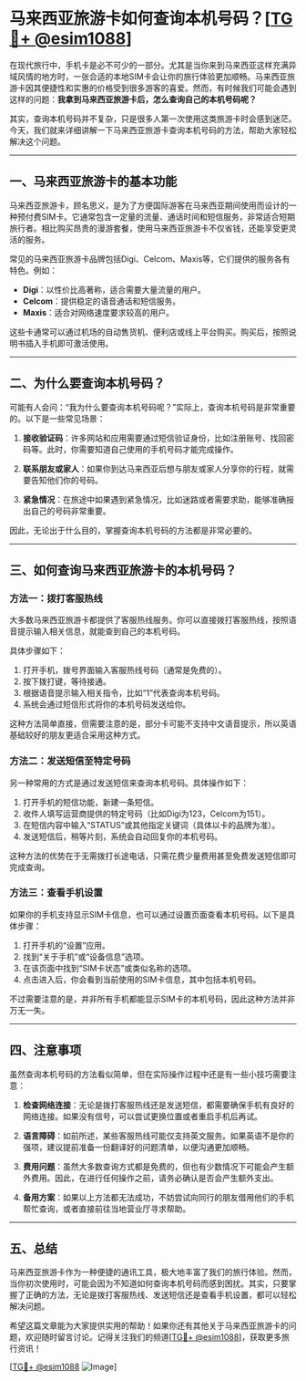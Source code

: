 # 马来西亚旅游卡如何查询本机号码？[[TG💪+ @esim1088](https://t.me/s/esim1088)]

在现代旅行中，手机卡是必不可少的一部分。尤其是当你来到马来西亚这样充满异域风情的地方时，一张合适的本地SIM卡会让你的旅行体验更加顺畅。马来西亚旅游卡因其便捷性和实惠的价格受到很多游客的喜爱。然而，有时候我们可能会遇到这样的问题：**我拿到马来西亚旅游卡后，怎么查询自己的本机号码呢？**

其实，查询本机号码并不复杂，只是很多人第一次使用这类旅游卡时会感到迷茫。今天，我们就来详细讲解一下马来西亚旅游卡查询本机号码的方法，帮助大家轻松解决这个问题。

---

## 一、马来西亚旅游卡的基本功能

马来西亚旅游卡，顾名思义，是为了方便国际游客在马来西亚期间使用而设计的一种预付费SIM卡。它通常包含一定量的流量、通话时间和短信服务，非常适合短期旅行者。相比购买昂贵的漫游套餐，使用马来西亚旅游卡不仅省钱，还能享受更灵活的服务。

常见的马来西亚旅游卡品牌包括Digi、Celcom、Maxis等，它们提供的服务各有特色。例如：

- **Digi**：以性价比高著称，适合需要大量流量的用户。
- **Celcom**：提供稳定的语音通话和短信服务。
- **Maxis**：适合对网络速度要求较高的用户。

这些卡通常可以通过机场的自动售货机、便利店或线上平台购买。购买后，按照说明书插入手机即可激活使用。

---

## 二、为什么要查询本机号码？

可能有人会问：“我为什么要查询本机号码呢？”实际上，查询本机号码是非常重要的。以下是一些常见场景：

1. **接收验证码**：许多网站和应用需要通过短信验证身份，比如注册账号、找回密码等。此时，你需要知道自己使用的手机号码才能完成操作。
   
2. **联系朋友或家人**：如果你到达马来西亚后想与朋友或家人分享你的行程，就需要告知他们你的号码。

3. **紧急情况**：在旅途中如果遇到紧急情况，比如迷路或者需要求助，能够准确报出自己的号码非常重要。

因此，无论出于什么目的，掌握查询本机号码的方法都是非常必要的。

---

## 三、如何查询马来西亚旅游卡的本机号码？

### 方法一：拨打客服热线

大多数马来西亚旅游卡都提供了客服热线服务。你可以直接拨打客服热线，按照语音提示输入相关信息，就能查到自己的本机号码。

具体步骤如下：

1. 打开手机，拨号界面输入客服热线号码（通常是免费的）。
2. 按下拨打键，等待接通。
3. 根据语音提示输入相关指令，比如“1”代表查询本机号码。
4. 系统会通过短信形式将你的本机号码发送给你。

这种方法简单直接，但需要注意的是，部分卡可能不支持中文语音提示，所以英语基础较好的朋友更适合采用这种方式。

### 方法二：发送短信至特定号码

另一种常用的方式是通过发送短信来查询本机号码。具体操作如下：

1. 打开手机的短信功能，新建一条短信。
2. 收件人填写运营商提供的特定号码（比如Digi为123，Celcom为151）。
3. 在短信内容中输入“STATUS”或其他指定关键词（具体以卡的品牌为准）。
4. 发送短信后，稍等片刻，系统会自动回复你的本机号码。

这种方法的优势在于无需拨打长途电话，只需花费少量费用甚至免费发送短信即可完成查询。

### 方法三：查看手机设置

如果你的手机支持显示SIM卡信息，也可以通过设置页面查看本机号码。以下是具体步骤：

1. 打开手机的“设置”应用。
2. 找到“关于手机”或“设备信息”选项。
3. 在该页面中找到“SIM卡状态”或类似名称的选项。
4. 点击进入后，你会看到当前使用的SIM卡信息，其中包括本机号码。

不过需要注意的是，并非所有手机都能显示SIM卡的本机号码，因此这种方法并非万无一失。

---

## 四、注意事项

虽然查询本机号码的方法看似简单，但在实际操作过程中还是有一些小技巧需要注意：

1. **检查网络连接**：无论是拨打客服热线还是发送短信，都需要确保手机有良好的网络连接。如果没有信号，可以尝试更换位置或者重启手机后再试。

2. **语言障碍**：如前所述，某些客服热线可能仅支持英文服务。如果英语不是你的强项，建议提前准备一份翻译好的问题清单，以便沟通更加顺畅。

3. **费用问题**：虽然大多数查询方式都是免费的，但也有少数情况下可能会产生额外费用。因此，在进行任何操作之前，请务必确认是否会产生额外支出。

4. **备用方案**：如果以上方法都无法成功，不妨尝试向同行的朋友借用他们的手机帮忙查询，或者直接前往当地营业厅寻求帮助。

---

## 五、总结

马来西亚旅游卡作为一种便捷的通讯工具，极大地丰富了我们的旅行体验。然而，当你初次使用时，可能会因为不知道如何查询本机号码而感到困扰。其实，只要掌握了正确的方法，无论是拨打客服热线、发送短信还是查看手机设置，都可以轻松解决问题。

希望这篇文章能为大家提供实用的帮助！如果你还有其他关于马来西亚旅游卡的问题，欢迎随时留言讨论。记得关注我们的频道[[TG💪+ @esim1088](https://t.me/s/esim1088)]，获取更多旅行资讯！

[[TG💪+ @esim1088](https://t.me/s/esim1088) ![Image](https://i.postimg.cc/4NQfJmqS/Snipaste-2025-05-13-00-14-12.png)]